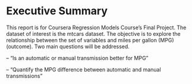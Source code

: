 # Executive Summary
This report is for Coursera Regression Models Course’s Final Project. The dataset of interest is the mtcars dataset. The objective is to explore the relationship between the set of variables and miles per gallon (MPG) (outcome). Two main questions will be addressed.

– “Is an automatic or manual transmission better for MPG”

– “Quantify the MPG difference between automatic and manual transmissions”
